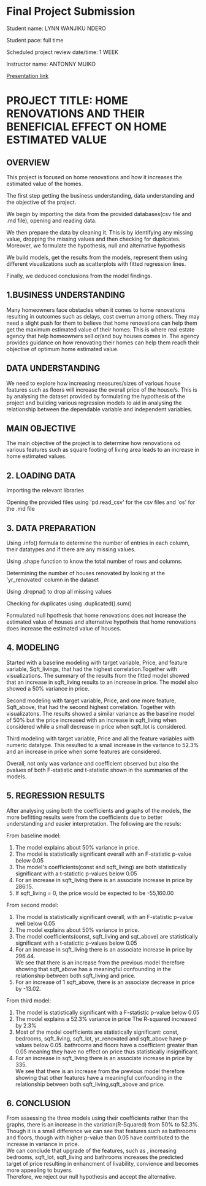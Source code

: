 # Final Project Submission

Student name: LYNN WANJIKU NDERO

Student pace: full time

Scheduled project review date/time: 1 WEEK

Instructor name: ANTONNY MUIKO

[Presentation link](https://docs.google.com/presentation/d/1ZlQAi1Z28xvuozPVPxn7UfFtK87RZQouCMTwPfaP0o0/edit?usp=sharing)



 # PROJECT TITLE: HOME RENOVATIONS AND THEIR BENEFICIAL EFFECT ON HOME     ESTIMATED  VALUE

## OVERVIEW
This project is focused on home renovations and how it increases the estimated value of the homes. 

The first step getting the business understanding, data understanding and the objective of the project.

We begin by importing the data from the provided databases(csv file and .md file), opening and reading data.

We then prepare the data by cleaning it. This is by identifying any missing value, dropping the missing values and then checking for duplicates. Moreover, we formulate the hypothesis, null and alternative hypothesis

We build models, get the results from the models, represent them using different visualizations such as scatterplots with fitted regression lines. 

Finally, we deduced conclusions from the model findings.


## 1.BUSINESS UNDERSTANDING

Many homeowners face obstacles when it comes to home renovations resulting in outcomes such as delays, cost overrun among others.
They may need a slight push for them to believe that home renovations can help them get the maximum estimated value of their homes.
This is where real estate agency that help homeowners sell or/and buy houses comes in. The agency provides guidance on how renovating their homes can help them reach their objective of optimum home estimated value.

## DATA UNDERSTANDING

We need to explore how increasing measures/sizes of various house features such as floors will increase the overall price of the house/s.
This is by analysing the dataset provided by formulating the hypothesis of the project and building various regression models to aid in analysing the relationship between the dependable variable and independent variables.

## MAIN OBJECTIVE

The main objective of the project is to determine how renovations od various features such as square footing of living area leads to an increase in home estimated values.

## 2. LOADING DATA
Importing the relevant libraries

Opening the provided files using 'pd.read_csv' for the csv files and 'os' for the .md file

## 3. DATA PREPARATION
Using .info() formula to determine the number of entries in each column, their datatypes and if there are any missing values.

Using .shape function to know the total number of rows and columns.

Determining the number of houses renovated by looking at the 'yr_renovated' column in the dataset

Using .dropna() to drop all missing values

Checking for duplicates using .duplicated().sum()

Formulated null hpothesis that home renovations does not increase the estimated value of houses and alternative hypotheis that home renovations does increase the estimated value of houses.

## 4. MODELING

Started with a baseline modeling with target variable, Price, and feature variable, Sqft_livings, that had the highest correlation.Together with visualizations. The summary of the results from the fitted model showed that an increase in sqft_living results to an increase in price. The model also showed a 50% variance in price.

Second modeling with target variable, Price, and one more feature, Sqft_above, that had the second highest correlation. Together with visualizatons. The results showed a similar variance as the baseline model of 50% but the price increased with an increase in sqft_living when considered while a small decrease in price when sqft_lot is considered.

Third modeling with target variable, Price and all the feature variables with numeric datatype. This resulted to a small increase in the variance to 52.3% and an increase in price when some features are considered.

Overall, not only was variance and coefficient observed but also the pvalues of both F-statistic and t-statistic shown in the summaries of the models.


## 5. REGRESSION RESULTS

After analysing using both the coefficients and graphs of the models, the more befitting results were from the coefficients due to better understanding and easier interpretation. The following are the resuls:

From baseline model:
1. The model explains about 50% variance in price.
2. The model is statistically significant overall with an F-statistic p-value below 0.05
2. The model's coefficients(const and sqft_living) are both statistically significant with a t-statictic p-values below 0.05
3. For an increase in sqft_living there is an associate increase in price by 286.15.
4. If sqft_living = 0, the price would be expected to be -55,160.00

From second model:
1. The model is statistically significant overall, with an F-statistic p-value well below 0.05
1. The model explains about 50% variance in price.
2. The model coefficients(const, sqft_living and sqt_above) are statistically significant with a t-statictic p-values below   0.05
3. For an increase in sqft_living there is an associate increase in price by 296.44.\
   We see that there is an increase from the previous model therefore showing that sqft_above has a meaningful confounding in the relationship between both sqft_living and price.
4. For an increase of 1 sqft_above, there is an associate decrease in price by -13.02.

From third model:
1. The model is statistically significant with a F-statistic p-value below 0.05
2. The model explains a 52.3% variance in price
   The R-squared increased by 2.3%
3. Most of the model coefficients are statistically significant:
   const, bedrooms, sqft_living, sqft_lot, yr_renovated and sqft_above have p-values below 0.05.
   bathrooms and floors have a coefficient greater than 0.05 meaning they have no effect on price thus statistically insignificant.
4. For an increase in sqft_living there is an associate increase in price by 335.\
   We see that there is an increase from the previous model therefore showing that other features have a meaningful confounding in the relationship between both sqft_living,sqft_above and price.

## 6. CONCLUSION

From assessing the three models using their coefficients rather than the graphs, there is an increase in the variation(R-Squared) from 50% to 52.3%.\
Though it is a small difference we can see that features such as bathrooms and floors, though with higher p-value than 0.05 have contributed to the increase in variance in price.\
We can conclude that upgrade of the features, such as , increasing bedrooms, sqft_lot, sqft_living and bathrooms increases the predicted target of price resulting in enhancment of livability, convience and becomes more appealing to buyers.\
Therefore, we reject our null hypothesis and accept the alternative.


